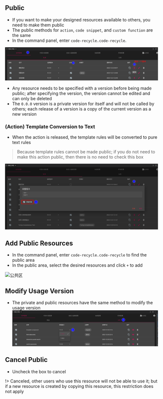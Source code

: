 ## Public
- If you want to make your designed resources available to others, you need to make them public
- The public methods for `action`, `code snippet`, and `custom function` are the same
- In the command panel, enter `code-recycle.code-recycle`.

![Public](../zh-Hans/image/公开.png)
- Any resource needs to be specified with a version before being made public; after specifying the version, the version cannot be edited and can only be deleted
- The `0.0.0` version is a private version for itself and will not be called by others; each release of a version is a copy of the current version as a new version

### (Action) Template Conversion to Text
- When the action is released, the template rules will be converted to pure text rules
> Because template rules cannot be made public; if you do not need to make this action public, then there is no need to check this box

![Template Conversion](../zh-Hans/image/模板转换.png)

## Add Public Resources
- In the command panel, enter `code-recycle.code-recycle` to find the public area
- In the public area, select the desired resources and click `+` to add

![公共区](./image/public-use.png)


## Modify Usage Version
- The private and public resources have the same method to modify the usage version
![Modify Usage Version](../zh-Hans/image/修改使用版本.png)

## Cancel Public
- Uncheck the box to cancel

!> Canceled, other users who use this resource will not be able to use it; but if a new resource is created by copying this resource, this restriction does not apply
